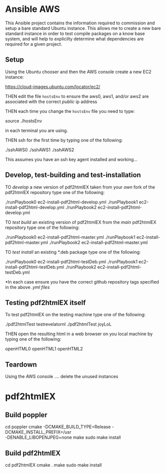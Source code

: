 # Ansible AWS

This Ansible project contains the information required to commission and 
setup a bare standard Ubuntu instance.  This allows me to create a new bare 
standard instance in order to test compile packages on a know base system, 
and will help to explicilty determine what dependencies are required for a 
given project.

## Setup

Using the Ubuntu chooser and then the AWS console create a new EC2 
instance:

  https://cloud-images.ubuntu.com/locator/ec2/

THEN edit the file `hostsEnv` to ensure the aws0, aws1, and/or aws2 are 
associated with the correct *public* ip address

THEN each time you change the `hostsEnv` file you need to type:

  source ./hostsEnv

in each terminal you are using.

THEN ssh for the first time by typing one of the following:

  ./sshAWS0
  ./sshAWS1
  ./sshAWS2

This assumes you have an ssh key agent installed and working...

## Develop, test-building and test-installation

TO *develop* a new version of pdf2htmlEX taken from your *own* fork of the 
pdf2htmlEX repository type one of the following:

  ./runPlaybook0 ec2-install-pdf2html-develop.yml
  ./runPlaybook1 ec2-install-pdf2html-develop.yml
  ./runPlaybook2 ec2-install-pdf2html-develop.yml

TO *test* *build* an existing version of pdf2htmlEX from the *main* 
pdf2htmlEX repository type one of the following:

  ./runPlaybook0 ec2-install-pdf2html-master.yml
  ./runPlaybook1 ec2-install-pdf2html-master.yml
  ./runPlaybook2 ec2-install-pdf2html-master.yml

TO *test* *install* an existing *.deb package type one of the following:

  ./runPlaybook0 ec2-install-pdf2html-testDeb.yml
  ./runPlaybook1 ec2-install-pdf2html-testDeb.yml
  ./runPlaybook2 ec2-install-pdf2html-testDeb.yml

*In each case ensure you have the correct github repository tags specified 
in the above *.yml files*

## Testing pdf2htmlEX itself

To test pdf2htmlEX on the testing machine type one of the following:

  ./pdf2htmlTest testrevelatornl
  ./pdf2htmlTest joyLoL

THEN open the resulting html in a web browser on you local machine by 
typing one of the following:

  openHTML0
  openHTML1
  openHTML2


## Teardown

Using the AWS console .... delete the unused instances

# pdf2htmlEX

## Build poppler

  cd poppler
  cmake -DCMAKE_BUILD_TYPE=Release -DCMAKE_INSTALL_PREFIX=/usr \
    -DENABLE_LIBOPENJPEG=none
  make
  sudo make install

## Build pdf2htmlEX

  cd pdf2htmlEX
  cmake .
  make
  sudo make install

